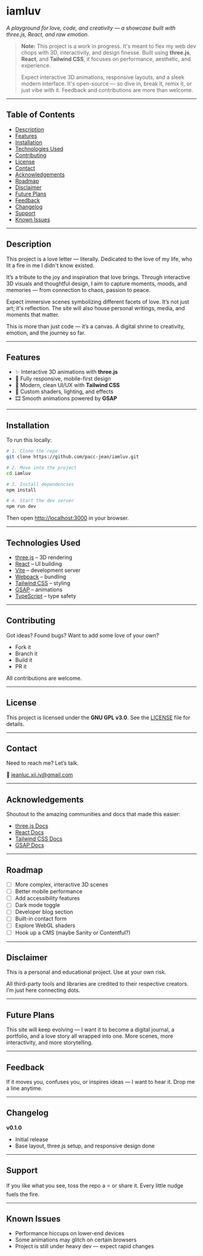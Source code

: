
# iamluv

*A playground for love, code, and creativity — a showcase built with three.js, React, and raw emotion.*

> **Note:** This project is a work in progress. It's meant to flex my web dev chops with 3D, interactivity, and design finesse. Built using **three.js**, **React**, and **Tailwind CSS**, it focuses on performance, aesthetic, and experience.
>
> Expect interactive 3D animations, responsive layouts, and a sleek modern interface. It's open-source — so dive in, break it, remix it, or just vibe with it. Feedback and contributions are more than welcome.

---

## Table of Contents

- [Description](#description)
- [Features](#features)
- [Installation](#installation)
- [Technologies Used](#technologies-used)
- [Contributing](#contributing)
- [License](#license)
- [Contact](#contact)
- [Acknowledgements](#acknowledgements)
- [Roadmap](#roadmap)
- [Disclaimer](#disclaimer)
- [Future Plans](#future-plans)
- [Feedback](#feedback)
- [Changelog](#changelog)
- [Support](#support)
- [Known Issues](#known-issues)

---

## Description

This project is a love letter — literally. Dedicated to the love of my life, who lit a fire in me I didn't know existed.

It’s a tribute to the joy and inspiration that love brings. Through interactive 3D visuals and thoughtful design, I aim to capture moments, moods, and memories — from connection to chaos, passion to peace.

Expect immersive scenes symbolizing different facets of love. It’s not just art; it's reflection. The site will also house personal writings, media, and moments that matter.

This is more than just code — it’s a canvas. A digital shrine to creativity, emotion, and the journey so far.

---

## Features

- ✨ Interactive 3D animations with **three.js**
- 📱 Fully responsive, mobile-first design
- 🎨 Modern, clean UI/UX with **Tailwind CSS**
- 🌈 Custom shaders, lighting, and effects
- 🎞 Smooth animations powered by **GSAP**

---

## Installation

To run this locally:

```bash
# 1. Clone the repo
git clone https://github.com/pacc-jean/iamluv.git

# 2. Move into the project
cd iamluv

# 3. Install dependencies
npm install

# 4. Start the dev server
npm run dev
```

Then open [http://localhost:3000](http://localhost:3000) in your browser.

---

## Technologies Used

- [three.js](https://threejs.org/) – 3D rendering
- [React](https://reactjs.org/) – UI building
- [Vite](https://vitejs.dev/) – development server
- [Webpack](https://webpack.js.org/) – bundling
- [Tailwind CSS](https://tailwindcss.com/) – styling
- [GSAP](https://greensock.com/gsap/) – animations
- [TypeScript](https://www.typescriptlang.org/) – type safety

---

## Contributing

Got ideas? Found bugs? Want to add some love of your own?

- Fork it  
- Branch it  
- Build it  
- PR it  

All contributions are welcome.

---

## License

This project is licensed under the **GNU GPL v3.0**. See the [LICENSE](LICENSE) file for details.

---

## Contact

Need to reach me? Let’s talk.

📧 [jeanluc.xii.iv@gmail.com](mailto:jeanluc.xii.iv@gmail.com)

---

## Acknowledgements

Shoutout to the amazing communities and docs that made this easier:

- [three.js Docs](https://threejs.org/docs/)
- [React Docs](https://reactjs.org/docs/)
- [Tailwind CSS Docs](https://tailwindcss.com/docs)
- [GSAP Docs](https://greensock.com/docs/)

---

## Roadmap

- [ ] More complex, interactive 3D scenes  
- [ ] Better mobile performance  
- [ ] Add accessibility features  
- [ ] Dark mode toggle  
- [ ] Developer blog section  
- [ ] Built-in contact form  
- [ ] Explore WebGL shaders  
- [ ] Hook up a CMS (maybe Sanity or Contentful?)

---

## Disclaimer

This is a personal and educational project. Use at your own risk.

All third-party tools and libraries are credited to their respective creators. I’m just here connecting dots.

---

## Future Plans

This site will keep evolving — I want it to become a digital journal, a portfolio, and a love story all wrapped into one. More scenes, more interactivity, and more storytelling.

---

## Feedback

If it moves you, confuses you, or inspires ideas — I want to hear it. Drop me a line anytime.

---

## Changelog

**v0.1.0**

- Initial release  
- Base layout, three.js setup, and responsive design done

---

## Support

If you like what you see, toss the repo a ⭐ or share it. Every little nudge fuels the fire.

---

## Known Issues

- Performance hiccups on lower-end devices  
- Some animations may glitch on certain browsers  
- Project is still under heavy dev — expect rapid changes
